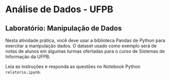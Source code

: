 # Análise de Dados - UFPB

## Laboratório: Manipulação de Dados

Nesta atividade prática, você deve usar a biblioteca Pandas de Python para exercitar a manipulação dados.
O dataset usado como exemplo será de notas de alunos em algumas turmas ofertadas para o curso de Sistemas de Informação da UFPB.

Leia as instruções e responda as questões no Notebook Python `relatorio.ipynb`.